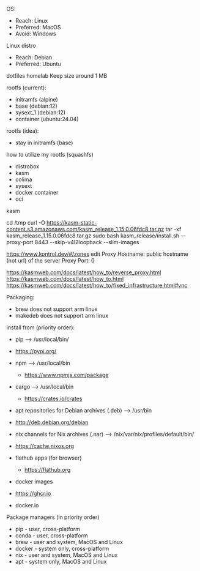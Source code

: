 OS:
 - Reach: Linux
 - Preferred: MacOS
 - Avoid: Windows

Linux distro
 - Reach: Debian
 - Preferred: Ubuntu

dotfiles
homelab
Keep size around 1 MB

rootfs (current):
 - initramfs (alpine)
 - base (debian:12)
 - sysext_1 (debian:12)
 - container (ubuntu:24.04)

rootfs (idea):
 - stay in initramfs (base)

how to utilize my rootfs (squashfs)
 - distrobox
 - kasm
 - colima
 - sysext
 - docker container
 - oci

kasm

cd /tmp
curl -O https://kasm-static-content.s3.amazonaws.com/kasm_release_1.15.0.06fdc8.tar.gz
tar -xf kasm_release_1.15.0.06fdc8.tar.gz
sudo bash kasm_release/install.sh --proxy-port 8443 --skip-v4l2loopback --slim-images

https://www.kontrol.dev/#/zones
edit
Proxy Hostname: public hostname (not url) of the server
Proxy Port: 0

https://kasmweb.com/docs/latest/how_to/reverse_proxy.html
https://kasmweb.com/docs/latest/how_to.html
https://kasmweb.com/docs/latest/how_to/fixed_infrastructure.html#vnc

Packaging:
 - brew does not support arm linux
 - makedeb does not support arm linux

Install from (priority order):
 - pip --> /usr/local/bin/
  - https://pypi.org/

 - npm --> /usr/local/bin
   - https://www.npmjs.com/package

 - cargo --> /usr/local/bin
   - https://crates.io/crates

 - apt repositories for Debian archives (.deb) --> /usr/bin
  - http://deb.debian.org/debian

 - nix channels for Nix archives (.nar) --> /nix/var/nix/profiles/default/bin/
  - https://cache.nixos.org

 - flathub apps (for browser)
   - https://flathub.org

 - docker images
  - https://ghcr.io
  - docker.io

Package managers (in priority order)
 - pip - user, cross-platform
 - conda - user, cross-platform
 - brew - user and system, MacOS and Linux
 - docker - system only, cross-platform
 - nix - user and system, MacOS and Linux
 - apt - system only, MacOS and Linux
